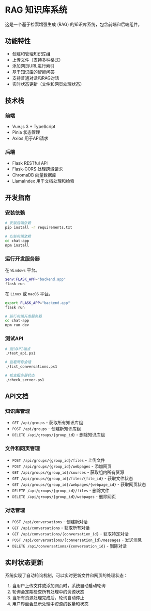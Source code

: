 # RAG 知识库系统

这是一个基于检索增强生成 (RAG) 的知识库系统，包含前端和后端组件。

## 功能特性

- 创建和管理知识库组
- 上传文件（支持多种格式）
- 添加网页URL进行索引
- 基于知识库的智能问答
- 支持普通对话和RAG对话
- 实时状态更新（文件和网页处理状态）

## 技术栈

### 前端
- Vue.js 3 + TypeScript
- Pinia 状态管理
- Axios 用于API请求

### 后端
- Flask RESTful API
- Flask-CORS 处理跨域请求
- ChromaDB 向量数据库
- LlamaIndex 用于文档处理和检索

## 开发指南

### 安装依赖

```bash
# 安装后端依赖
pip install -r requirements.txt

# 安装前端依赖
cd chat-app
npm install
```

### 运行开发服务器

在 `Windows` 平台。
```powershell
$env:FLASK_APP="backend.app"
flask run
```

在 `Linux` 或 `macOS` 平台。
```bash
export FLASK_APP="backend.app"
flask run

# 运行前端开发服务器
cd chat-app
npm run dev
```

### 测试API

```bash
# 测试API端点
./test_api.ps1

# 查看所有会话
./list_conversations.ps1

# 检查服务器状态
./check_server.ps1
```

## API文档

### 知识库管理
- `GET /api/groups` - 获取所有知识库组
- `POST /api/groups` - 创建新知识库组
- `DELETE /api/groups/{group_id}` - 删除知识库组

### 文件和网页管理
- `POST /api/groups/{group_id}/files` - 上传文件
- `POST /api/groups/{group_id}/webpages` - 添加网页
- `GET /api/groups/{group_id}/sources` - 获取组内所有资源
- `GET /api/groups/{group_id}/files/{file_id}` - 获取文件状态
- `GET /api/groups/{group_id}/webpages/{webpage_id}` - 获取网页状态
- `DELETE /api/groups/{group_id}/files` - 删除文件
- `DELETE /api/groups/{group_id}/webpages` - 删除网页

### 对话管理
- `POST /api/conversations` - 创建新对话
- `GET /api/conversations` - 获取所有对话
- `GET /api/conversations/{conversation_id}` - 获取特定对话
- `POST /api/conversations/{conversation_id}/messages` - 发送消息
- `DELETE /api/conversations/{conversation_id}` - 删除对话

## 实时状态更新

系统实现了自动轮询机制，可以实时更新文件和网页的处理状态：

1. 当用户上传文件或添加网页时，系统自动启动轮询
2. 轮询会定期检查所有处理中的资源状态
3. 当所有资源处理完成后，轮询自动停止
4. 用户界面会显示处理中资源的数量和状态

